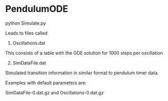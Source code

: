 # PendulumODE

python Simulate.py

Leads to files called 

1) Oscillations.dat

This consists of a table with the ODE solution for 1000 steps 
per oscillation 

2) SimDataFile.dat

Simulated transition information in similar format to pendulum timer 
data.

Examples with default parameters are:

SimDataFile-0.dat.gz
and
Oscillations-0.dat.gz

